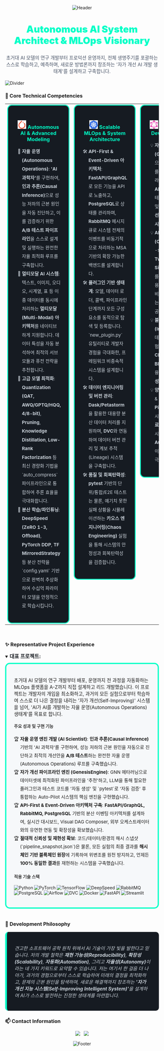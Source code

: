 <div id="header" align="center">
  <img src="https://capsule-render.vercel.app/api?type=venom&color=00ffc7&height=300&section=header&text=IRO's%20Universe&fontSize=70&animation=twinkling&fontColor=ffffff&fontAlignY=38" alt="Header"/>
</div>

<div style="text-align: center; margin-top: 20px; margin-bottom: 20px;">
  <h2 style="font-weight: 900; font-size: 2.2em; color: #00ffc7;">
    Autonomous AI System Architect & MLOps Visionary
  </h2>
  <p style="font-size: 1.1em; color: #4a5568;">
    초거대 AI 모델의 연구 개발부터 프로덕션 운영까지, 전체 생명주기를 포괄하는<br/>스스로 학습하고, 예측하며, 새로운 방법론까지 창조하는 '자가 개선 AI 개발 생태계'를 설계하고 구축합니다.
  </p>
</div>

<img src="https://capsule-render.vercel.app/api?type=waving&color=00ffc7&height=70&section=title&width=100%" alt="Divider"/>

### **🚀 Core Technical Competencies**

<table width="100%" cellspacing="15" cellpadding="0" style="border: none;">
  <tr valign="top">
    <td width="33.3%">
      <div style="background-color: #161b22; border: 3px solid #00ffc7; border-radius: 15px; padding: 25px; height: 100%;">
        <h3 align="center" style="font-weight: bold; color: #00ffc7;">
          <img src="https://raw.githubusercontent.com/devicons/devicon/master/icons/pytorch/pytorch-original.svg" alt="PyTorch" width="28" height="28"/>
          Autonomous AI & Advanced Modeling
        </h3>
        <ul style="list-style-type: '🤖 '; padding-left: 20px; font-size: 15px; line-height: 1.9; color: #c9d1d9;">
          <li><b>자율 운영 (Autonomous Operations)</b>: <strong>'AI 과학자'</strong>를 구현하여, <strong>인과 추론(Causal Inference)</strong>으로 성능 저하의 근본 원인을 자동 진단하고, 이를 검증하기 위한 <strong>A/B 테스트 파이프라인</strong>을 스스로 설계 및 실행하는 완전한 자율 최적화 루프를 구축합니다.</li>
          <li><b>멀티모달 AI 시스템</b>: 텍스트, 이미지, 오디오, 시계열, 표 등 이종 데이터를 동시에 처리하는 <strong>멀티모달(Multi-Modal) 아키텍처</strong>를 네이티브하게 지원합니다. 데이터 특성을 자동 분석하여 최적의 서브모듈과 퓨전 전략을 추천합니다.</li>
          <li><b>고급 모델 최적화</b>: <strong>Quantization (QAT, AWQ/GPTQ/HQQ, 4/8-bit)</strong>, <strong>Pruning</strong>, <strong>Knowledge Distillation</strong>, <strong>Low-Rank Factorization</strong> 등 최신 경량화 기법을 `auto_compress` 파이프라인으로 통합하여 추론 효율을 극대화합니다.</li>
          <li><b>분산 학습/파인튜닝</b>: <strong>DeepSpeed (ZeRO 1-3, Offload)</strong>, <strong>PyTorch DDP</strong>, <strong>TF MirroredStrategy</strong> 등 분산 전략을 `config.yaml` 기반으로 완벽히 추상화하여 수십억 파라미터 모델을 안정적으로 학습시킵니다.</li>
        </ul>
      </div>
    </td>
    <td width="33.3%">
      <div style="background-color: #161b22; border: 3px solid #00ffc7; border-radius: 15px; padding: 25px; height: 100%;">
        <h3 align="center" style="font-weight: bold; color: #00ffc7;">
          <img src="https://raw.githubusercontent.com/devicons/devicon/master/icons/kubernetes/kubernetes-plain.svg" alt="Kubernetes" width="28" height="28"/>
          Scalable MLOps & System Architecture
        </h3>
        <ul style="list-style-type: '🛠️ '; padding-left: 20px; font-size: 15px; line-height: 1.9; color: #c9d1d9;">
          <li><b>API-First & Event-Driven 아키텍처</b>: <strong>FastAPI/GraphQL</strong>로 모든 기능을 API로 노출하고, <strong>PostgreSQL</strong>로 상태를 관리하며, <strong>RabbitMQ</strong> 메시지 큐로 시스템 전체의 이벤트를 비동기적으로 처리하는 MSA 기반의 확장 가능한 백엔드를 설계합니다.</li>
          <li><b>플러그인 기반 생태계</b>: 모델, 데이터 로더, 콜백, 파이프라인 단계까지 모든 구성 요소를 동적으로 탐색 및 등록합니다. `new_plugin.py` 유틸리티로 개발자 경험을 극대화한, 프레임워크 비종속적 시스템을 설계합니다.</li>
          <li><b>데이터 엔지니어링 및 버전 관리</b>: <strong>Dask/Petastorm</strong>을 활용한 대용량 분산 데이터 처리를 지원하며, <strong>DVC</strong>와 연동하여 데이터 버전 관리 및 계보 추적(Lineage) 시스템을 구축합니다.</li>
          <li><b>품질 및 회복탄력성</b>: <strong>pytest</strong> 기반의 단위/통합/E2E 테스트는 물론, 예기치 못한 실패 상황을 시뮬레이션하는 <strong>카오스 엔지니어링(Chaos Engineering)</strong> 실험을 통해 시스템의 안정성과 회복탄력성을 검증합니다.</li>
        </ul>
      </div>
    </td>
    <td width="33.3%">
      <div style="background-color: #161b22; border: 3px solid #00ffc7; border-radius: 15px; padding: 25px; height: 100%;">
        <h3 align="center" style="font-weight: bold; color: #00ffc7;">
          <img src="https://raw.githubusercontent.com/devicons/devicon/master/icons/graphql/graphql-plain.svg" alt="GraphQL" width="28" height="28"/>
          Visionary MLOps & Developer Experience
        </h3>
        <ul style="list-style-type: '💡 '; padding-left: 20px; font-size: 15px; line-height: 1.9; color: #c9d1d9;">
          <li><b>자가 개선 시스템 (GenesisEngine)</b>: <strong>GNN</strong>으로 과거 모든 실험의 관계를 학습하여 최적의 파이프라인을 '추천'하고, <strong>LLM API</strong>로 필요한 플러그인과 테스트 코드를 '자동 생성' 및 '자동 검증'하는 <strong>자가 개선/확장(Self-Improving) 시스템</strong>을 설계합니다.</li>
          <li><b>AI 기반 사전 시뮬레이션 (Oracle)</b>: 실험 실행 전(`--simulate`), <strong>Digital Twin Simulator(Transformer)</strong>를 통해 예상되는 성능, 비용, 시간을 미리 예측하여 값비싼 자원과 시간을 절약하는 What-if 분석 환경을 제공합니다.</li>
          <li><b>불변의 감사 추적 (Immutable Audit)</b>: 코드, 데이터, 환경의 해시 값과 실험 결과를 <strong>해시 체인(Hash Chain)</strong>으로 연결, <strong>Private Blockchain</strong>에 기록하여 금융/의료 수준의 <strong>절대적 재현성</strong>과 무결성을 확보합니다.</li>
          <li><b>양방향 AI 개발 환경</b>: Drag & Drop 방식의 <strong>Visual Pipeline Composer</strong>, 실시간으로 개입 가능한 <strong>AI 동료 챗봇</strong>, 모델 내부를 3D로 시각화하는 <strong>Model Autopsy</strong> 등 차세대 인터페이스를 통해 개발 생산성을 극대화합니다.</li>
        </ul>
      </div>
    </td>
  </tr>
</table>
<br>

### ✨ **Representative Project Experience**
<details open>
<summary>
  <strong style="font-size: 1.2em; color: #1f2328;">
    대표 프로젝트: <AI가 AI를 개발하는 자율 운영 End-to-End MLOps 생태계>
  </strong>
</summary>
<div style="background-color: #f6f8fa; border: 4px solid #00ffc7; border-radius: 15px; padding: 25px; margin-top: 10px;">
  <p style="font-size: 1.1em;">
    초거대 AI 모델의 연구 개발부터 배포, 운영까지 전 과정을 자동화하는 MLOps 플랫폼을 A-Z까지 직접 설계하고 리드 개발했습니다. 이 프로젝트는 개발자의 개입을 최소화하고, 과거의 모든 실험으로부터 학습하여 스스로 더 나은 결정을 내리는 '자가 개선(Self-Improving)' 시스템을 넘어, 'AI가 AI를 개발하는 자율 운영(Autonomous Operations) 생태계'를 목표로 합니다.
  </p>
  <h4 style="font-weight: bold; color: #333;">주요 성과 및 구현 기능</h4>
  <ul style="list-style-type: '🏆 '; padding-left: 20px; font-size: 15px; line-height: 1.8;">
    <li><strong>자율 운영 엔진 개발 (AI Scientist)</strong>: <strong>인과 추론(Causal Inference)</strong> 기반의 'AI 과학자'를 구현하여, 성능 저하의 근본 원인을 자동으로 진단하고 최적의 개선안을 <strong>A/B 테스트</strong>하는 완전한 자율 운영(Autonomous Operations) 루프를 구축했습니다.</li>
    <li><strong>자가 개선 파이프라인 엔진 (GenesisEngine)</strong>: GNN 메타러닝으로 데이터셋에 최적화된 파이프라인을 '추천'하고, LLM을 통해 필요한 플러그인과 테스트 코드를 '자동 생성' 및 `pytest`로 '자동 검증' 후 통합하는 Auto-Pilot 시스템의 핵심 엔진을 구현했습니다.</li>
    <li><strong>API-First & Event-Driven 아키텍처 구축</strong>: <strong>FastAPI/GraphQL, RabbitMQ, PostgreSQL</strong> 기반의 분산 이벤팅 아키텍처를 설계하여, 실시간 대시보드, Visual DAG Composer, 외부 오케스트레이터와의 유연한 연동 및 확장성을 확보했습니다.</li>
    <li><strong>절대적 신뢰성 및 재현성 확보</strong>: 코드/데이터/환경의 해시 스냅샷(`pipeline_snapshot.json`)은 물론, 모든 실험의 최종 결과를 <strong>해시 체인 기반 블록체인 원장</strong>에 기록하여 위변조를 원천 방지하고, 언제든 <strong>100% 동일한 결과</strong>를 재현하는 시스템을 구축했습니다.</li>
  </ul>
  <h4 style="font-weight: bold; color: #333;">적용 기술 스택</h4>
  <p>
    <img src="https://img.shields.io/badge/Python-3776AB?style=for-the-badge&logo=python&logoColor=white" alt="Python"/> <img src="https://img.shields.io/badge/PyTorch-EE4C2C?style=for-the-badge&logo=pytorch&logoColor=white" alt="PyTorch"/> <img src="https://img.shields.io/badge/TensorFlow-FF6F00?style=for-the-badge&logo=tensorflow&logoColor=white" alt="TensorFlow"/> <img src="https://img.shields.io/badge/DeepSpeed-007ACC?style=for-the-badge" alt="DeepSpeed"/> <img src="https://img.shields.io/badge/RabbitMQ-FF6600?style=for-the-badge&logo=rabbitmq&logoColor=white" alt="RabbitMQ"/> <img src="https://img.shields.io/badge/PostgreSQL-316192?style=for-the-badge&logo=postgresql&logoColor=white" alt="PostgreSQL"/> <img src="https://img.shields.io/badge/Airflow-017CEE?style=for-the-badge&logo=apacheairflow&logoColor=white" alt="Airflow"/> <img src="https://img.shields.io/badge/DVC-13ADC7?style=for-the-badge&logo=dvc&logoColor=white" alt="DVC"/> <img src="https://img.shields.io/badge/Docker-2496ED?style=for-the-badge&logo=docker&logoColor=white" alt="Docker"/> <img src="https://img.shields.io/badge/FastAPI-009688?style=for-the-badge&logo=fastapi&logoColor=white" alt="FastAPI"/> <img src="https://img.shields.io/badge/Streamlit-FF4B4B?style=for-the-badge&logo=streamlit&logoColor=white" alt="Streamlit"/>
  </p>
</div>
</details>
<br>

### 💬 **Development Philosophy**
<div style="background-color: #161b22; border-left: 6px solid #00ffc7; border-radius: 10px; padding: 25px; color: #c9d1d9;">
  <p style="font-style: italic; font-size: 1.1em;">견고한 소프트웨어 공학 원칙 위에서 AI 기술이 가장 빛을 발한다고 믿습니다. 저의 개발 철학은 <strong>재현 가능성(Reproducibility)</strong>, <strong>확장성(Scalability)</strong>, <strong>자동화(Automation)</strong>, 그리고 <strong>자율성(Autonomy)</strong>이라는 네 가지 키워드로 요약할 수 있습니다. 저는 여기서 한 걸음 더 나아가, 과거의 경험으로부터 스스로 학습하여 미래의 결정을 최적화하고, 문제의 근본 원인을 탐색하며, 새로운 해결책까지 창조하는 <strong>'자가 개선 지능 시스템(Self-Improving Intelligent System)'</strong>을 설계하여 AI가 스스로 발전하는 진정한 생태계를 마련합니다.</p>
</div>

### 📫 **Contact Information**
<p align="center">
  <a href="mailto:ATMOSPHERE.SHIRO@gmail.com"><img src="https://img.shields.io/badge/Gmail-your--email-D14836?style=for-the-badge&logo=gmail&logoColor=white"/></a>
  &nbsp;
  <a href="https://linkedin.com/in/your-linkedin-id"><img src="https://img.shields.io/badge/LinkedIn-Connect-0A66C2?style=for-the-badge&logo=linkedin&logoColor=white"/></a>
</p>

<div id="footer" align="center">
  <img src="https://capsule-render.vercel.app/api?type=waving&color=00ffc7&height=200&section=footer" alt="Footer"/>
</div>
